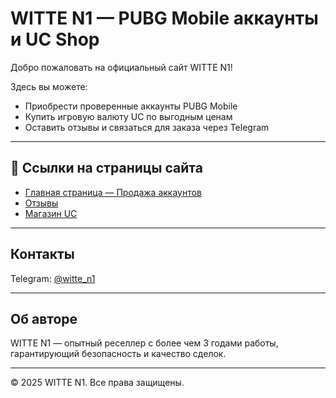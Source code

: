 # WITTE N1 — PUBG Mobile аккаунты и UC Shop

Добро пожаловать на официальный сайт WITTE N1!

Здесь вы можете:

- Приобрести проверенные аккаунты PUBG Mobile
- Купить игровую валюту UC по выгодным ценам
- Оставить отзывы и связаться для заказа через Telegram

---

## 📌 Ссылки на страницы сайта

- [Главная страница — Продажа аккаунтов](https://witte12.github.io/Witte-/index.html)
- [Отзывы](https://witte12.github.io/Witte-/reviews.html)
- [Магазин UC](https://witte12.github.io/Witte-/ucshop.html)

---

## Контакты

Telegram: [@witte_n1](https://t.me/witte_reseller)

---

## Об авторе

WITTE N1 — опытный реселлер с более чем 3 годами работы, гарантирующий безопасность и качество сделок.

---

© 2025 WITTE N1. Все права защищены.
